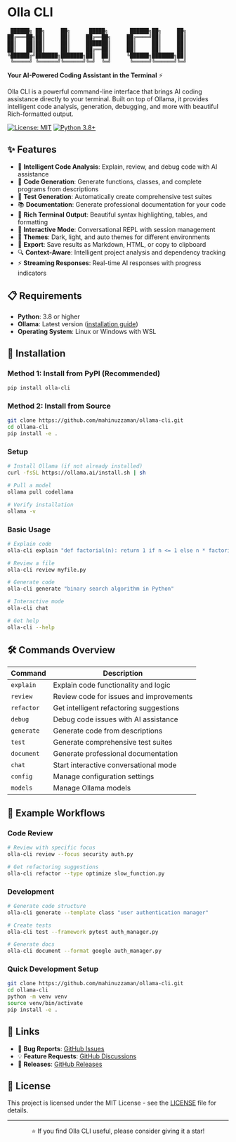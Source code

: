 # Olla CLI

```
 ██████╗ ██╗     ██╗      █████╗       ██████╗██╗     ██╗
██╔═══██╗██║     ██║     ██╔══██╗     ██╔════╝██║     ██║
██║   ██║██║     ██║     ███████║     ██║     ██║     ██║
██║   ██║██║     ██║     ██╔══██║     ██║     ██║     ██║
╚██████╔╝███████╗███████╗██║  ██║     ╚██████╗███████╗██║
 ╚═════╝ ╚══════╝╚══════╝╚═╝  ╚═╝      ╚═════╝╚══════╝╚═╝
```

**Your AI-Powered Coding Assistant in the Terminal** ⚡

Olla CLI is a powerful command-line interface that brings AI coding assistance directly to your terminal. Built on top of Ollama, it provides intelligent code analysis, generation, debugging, and more with beautiful Rich-formatted output.

[![License: MIT](https://img.shields.io/badge/License-MIT-yellow.svg)](https://opensource.org/licenses/MIT)
[![Python 3.8+](https://img.shields.io/badge/python-3.8+-blue.svg)](https://www.python.org/downloads/)

## ✨ Features

- 🎯 **Intelligent Code Analysis**: Explain, review, and debug code with AI assistance
- 🔄 **Code Generation**: Generate functions, classes, and complete programs from descriptions
- 🧪 **Test Generation**: Automatically create comprehensive test suites
- 📚 **Documentation**: Generate professional documentation for your code
- 🎨 **Rich Terminal Output**: Beautiful syntax highlighting, tables, and formatting
- 💬 **Interactive Mode**: Conversational REPL with session management
- 🌈 **Themes**: Dark, light, and auto themes for different environments
- 📄 **Export**: Save results as Markdown, HTML, or copy to clipboard
- 🔍 **Context-Aware**: Intelligent project analysis and dependency tracking
- ⚡ **Streaming Responses**: Real-time AI responses with progress indicators

## 📋 Requirements

- **Python**: 3.8 or higher
- **Ollama**: Latest version ([installation guide](https://ollama.ai))
- **Operating System**: Linux or Windows with WSL

## 🚀 Installation

### Method 1: Install from PyPI (Recommended)
```bash
pip install olla-cli
```

### Method 2: Install from Source
```bash
git clone https://github.com/mahinuzzaman/ollama-cli.git
cd ollama-cli
pip install -e .
```

### Setup
```bash
# Install Ollama (if not already installed)
curl -fsSL https://ollama.ai/install.sh | sh

# Pull a model
ollama pull codellama

# Verify installation
ollama -v
```

### Basic Usage
```bash
# Explain code
olla-cli explain "def factorial(n): return 1 if n <= 1 else n * factorial(n-1)"

# Review a file
olla-cli review myfile.py

# Generate code
olla-cli generate "binary search algorithm in Python"

# Interactive mode
olla-cli chat

# Get help
olla-cli --help
```

## 🛠️ Commands Overview

| Command | Description |
|---------|-------------|
| `explain` | Explain code functionality and logic |
| `review` | Review code for issues and improvements |
| `refactor` | Get intelligent refactoring suggestions |
| `debug` | Debug code issues with AI assistance |
| `generate` | Generate code from descriptions |
| `test` | Generate comprehensive test suites |
| `document` | Generate professional documentation |
| `chat` | Start interactive conversational mode |
| `config` | Manage configuration settings |
| `models` | Manage Ollama models |

## 🎯 Example Workflows

### Code Review
```bash
# Review with specific focus
olla-cli review --focus security auth.py

# Get refactoring suggestions
olla-cli refactor --type optimize slow_function.py
```

### Development
```bash
# Generate code structure
olla-cli generate --template class "user authentication manager"

# Create tests
olla-cli test --framework pytest auth_manager.py

# Generate docs
olla-cli document --format google auth_manager.py
```

### Quick Development Setup
```bash
git clone https://github.com/mahinuzzaman/ollama-cli.git
cd ollama-cli
python -m venv venv
source venv/bin/activate
pip install -e .
```

## 🔗 Links

- 🐛 **Bug Reports**: [GitHub Issues](https://github.com/mahinuzzaman/ollama-cli/issues)
- 💡 **Feature Requests**: [GitHub Discussions](https://github.com/mahinuzzaman/ollama-cli/discussions)
- 🚀 **Releases**: [GitHub Releases](https://github.com/mahinuzzaman/ollama-cli/releases)

## 📄 License

This project is licensed under the MIT License - see the [LICENSE](LICENSE) file for details.

---

<div align="center">

⭐ If you find Olla CLI useful, please consider giving it a star!

</div>